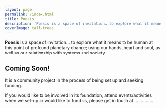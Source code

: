 ```yaml
---
layout: page
permalink: /index.html
title: Poesis
description: 'Poesis is a space of invitation… to explore what it means to be human at this point of profound planetary change; using our hands, heart and soul, as well as our relationship with systems and society.'
coverImage: tall-trees
---
```


**Poesis** is a space of invitation… to explore what it means to be human at this point of profound planetary change; using our hands, heart and soul, as well as our relationship with systems and society.

## Coming Soon!

It is a community project in the process of being set up and seeking funding.

If you would like to be involved in its foundation, attend events/activities when we set-up or would like to fund us, please get in touch at ……………

<!-- <section class="full | cover-image cover-image-tall-trees">
  <div class="section__inner region"></div>
</section> -->
